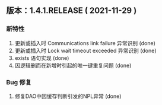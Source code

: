 ## 版本：1.4.1.RELEASE ( 2021-11-29 )
### 新特性

1. 更新或插入时 Communications link failure 异常识别 (done)
2. 更新或插入时 Lock wait timeout exceeded 异常识别 (done)
3. exists 语句实现 (done)
4. 因逻辑删而在新增时引起的唯一键重复问题 (done)

### Bug 修复
1. 修复DAO中因缓存判断引发的NPL异常 (done)
